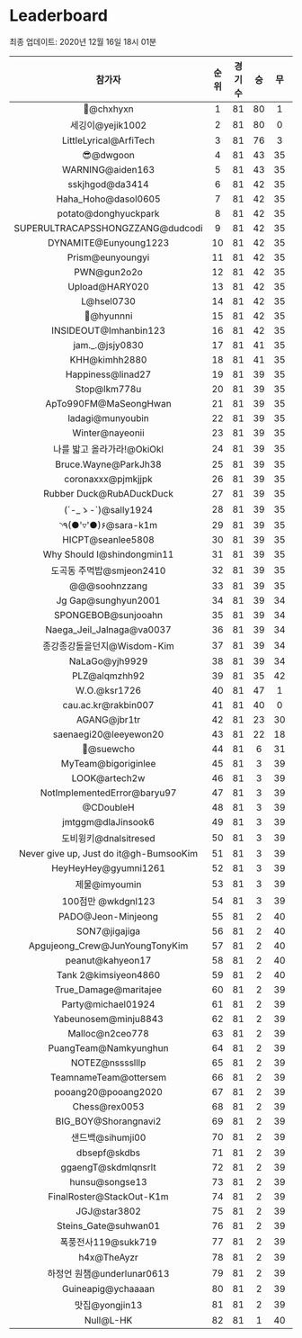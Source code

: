 # Leaderboard
최종 업데이트: 2020년 12월 16일 18시 01분




| 참가자 | 순위 | 경기수 | 승 | 무 | 패 | 승점 |
|:---:|:---:|:---:|:---:|:---:|:---:|:---:|
| 👑@chxhyxn | 1 | 81 | 80 | 1 | 0 | 241 |
| 세깅이@yejik1002 | 2 | 81 | 80 | 0 | 1 | 240 |
| LittleLyrical@ArfiTech | 3 | 81 | 76 | 3 | 2 | 231 |
| 😎@dwgoon | 4 | 81 | 43 | 35 | 3 | 164 |
| WARNING@aiden163 | 5 | 81 | 43 | 35 | 3 | 164 |
| sskjhgod@da3414 | 6 | 81 | 42 | 35 | 4 | 161 |
| Haha_Hoho@dasol0605 | 7 | 81 | 42 | 35 | 4 | 161 |
| potato@donghyuckpark | 8 | 81 | 42 | 35 | 4 | 161 |
| SUPERULTRACAPSSHONGZZANG@dudcodi | 9 | 81 | 42 | 35 | 4 | 161 |
| DYNAMITE@Eunyoung1223 | 10 | 81 | 42 | 35 | 4 | 161 |
| Prism@eunyoungyi | 11 | 81 | 42 | 35 | 4 | 161 |
| PWN@gun2o2o | 12 | 81 | 42 | 35 | 4 | 161 |
| Upload@HARY020 | 13 | 81 | 42 | 35 | 4 | 161 |
| L@hsel0730 | 14 | 81 | 42 | 35 | 4 | 161 |
| 🐻@hyunnni | 15 | 81 | 42 | 35 | 4 | 161 |
| INSIDEOUT@Imhanbin123 | 16 | 81 | 42 | 35 | 4 | 161 |
| jam._.@jsjy0830 | 17 | 81 | 41 | 35 | 5 | 158 |
| KHH@kimhh2880 | 18 | 81 | 41 | 35 | 5 | 158 |
| Happiness@linad27 | 19 | 81 | 39 | 35 | 7 | 152 |
| Stop@lkm778u | 20 | 81 | 39 | 35 | 7 | 152 |
| ApTo990FM@MaSeongHwan | 21 | 81 | 39 | 35 | 7 | 152 |
| ladagi@munyoubin | 22 | 81 | 39 | 35 | 7 | 152 |
| Winter@nayeonii | 23 | 81 | 39 | 35 | 7 | 152 |
| 나를 밟고 올라가라!@OkiOkl | 24 | 81 | 39 | 35 | 7 | 152 |
| Bruce.Wayne@ParkJh38 | 25 | 81 | 39 | 35 | 7 | 152 |
| coronaxxx@pjmkjjpk | 26 | 81 | 39 | 35 | 7 | 152 |
| Rubber Duck@RubADuckDuck | 27 | 81 | 39 | 35 | 7 | 152 |
| (´-_ゝ-`)@sally1924 | 28 | 81 | 39 | 35 | 7 | 152 |
| ◝٩(●'▿'●)۶@sara-k1m | 29 | 81 | 39 | 35 | 7 | 152 |
| HICPT@seanlee5808 | 30 | 81 | 39 | 35 | 7 | 152 |
| Why Should I@shindongmin11 | 31 | 81 | 39 | 35 | 7 | 152 |
| 도곡동 주먹밥@smjeon2410 | 32 | 81 | 39 | 35 | 7 | 152 |
| @@@soohnzzang | 33 | 81 | 39 | 35 | 7 | 152 |
| Jg Gap@sunghyun2001 | 34 | 81 | 39 | 34 | 8 | 151 |
| SPONGEBOB@sunjooahn | 35 | 81 | 39 | 34 | 8 | 151 |
| Naega_Jeil_Jalnaga@va0037 | 36 | 81 | 39 | 34 | 8 | 151 |
| 종강종강돌을던지@Wisdom-Kim | 37 | 81 | 39 | 34 | 8 | 151 |
| NaLaGo@yjh9929 | 38 | 81 | 39 | 34 | 8 | 151 |
| PLZ@alqmzhh92 | 39 | 81 | 35 | 42 | 4 | 147 |
| W.O.@ksr1726 | 40 | 81 | 47 | 1 | 33 | 142 |
| cau.ac.kr@rakbin007 | 41 | 81 | 40 | 0 | 41 | 120 |
| AGANG@jbr1tr | 42 | 81 | 23 | 30 | 28 | 99 |
| saenaegi20@leeyewon20 | 43 | 81 | 22 | 18 | 41 | 84 |
| 👏@suewcho | 44 | 81 | 6 | 31 | 44 | 49 |
| MyTeam@bigoriginlee | 45 | 81 | 3 | 39 | 39 | 48 |
| LOOK@artech2w | 46 | 81 | 3 | 39 | 39 | 48 |
| NotImplementedError@baryu97 | 47 | 81 | 3 | 39 | 39 | 48 |
| @CDoubleH | 48 | 81 | 3 | 39 | 39 | 48 |
| jmtggm@dlaJinsook6 | 49 | 81 | 3 | 39 | 39 | 48 |
| 도비윙키@dnalsitresed | 50 | 81 | 3 | 39 | 39 | 48 |
| Never give up, Just do it@gh-BumsooKim | 51 | 81 | 3 | 39 | 39 | 48 |
| HeyHeyHey@gyumni1261 | 52 | 81 | 3 | 39 | 39 | 48 |
| 제물@imyoumin | 53 | 81 | 3 | 39 | 39 | 48 |
| 100점만 @wkdgnl123 | 54 | 81 | 3 | 39 | 39 | 48 |
| PADO@Jeon-Minjeong | 55 | 81 | 2 | 40 | 39 | 46 |
| SON7@jigajiga | 56 | 81 | 2 | 40 | 39 | 46 |
| Apgujeong_Crew@JunYoungTonyKim | 57 | 81 | 2 | 40 | 39 | 46 |
| peanut@kahyeon17 | 58 | 81 | 2 | 40 | 39 | 46 |
| Tank 2@kimsiyeon4860 | 59 | 81 | 2 | 40 | 39 | 46 |
| True_Damage@maritajee | 60 | 81 | 2 | 39 | 40 | 45 |
| Party@michael01924 | 61 | 81 | 2 | 39 | 40 | 45 |
| Yabeunosem@minju8843 | 62 | 81 | 2 | 39 | 40 | 45 |
| Malloc@n2ceo778 | 63 | 81 | 2 | 39 | 40 | 45 |
| PuangTeam@Namkyunghun | 64 | 81 | 2 | 39 | 40 | 45 |
| NOTEZ@nsssslllp | 65 | 81 | 2 | 39 | 40 | 45 |
| TeamnameTeam@ottersem | 66 | 81 | 2 | 39 | 40 | 45 |
| pooang20@pooang2020 | 67 | 81 | 2 | 39 | 40 | 45 |
| Chess@rex0053 | 68 | 81 | 2 | 39 | 40 | 45 |
| BIG_BOY@Shorangnavi2 | 69 | 81 | 2 | 39 | 40 | 45 |
| 샌드백@sihumji00 | 70 | 81 | 2 | 39 | 40 | 45 |
| dbsepf@skdbs | 71 | 81 | 2 | 39 | 40 | 45 |
| ggaengT@skdmlqnsrlt | 72 | 81 | 2 | 39 | 40 | 45 |
| hunsu@songse13 | 73 | 81 | 2 | 39 | 40 | 45 |
| FinalRoster@StackOut-K1m | 74 | 81 | 2 | 39 | 40 | 45 |
| JGJ@star3802 | 75 | 81 | 2 | 39 | 40 | 45 |
| Steins_Gate@suhwan01 | 76 | 81 | 2 | 39 | 40 | 45 |
| 폭풍전사119@sukk719 | 77 | 81 | 2 | 39 | 40 | 45 |
| h4x@TheAyzr | 78 | 81 | 2 | 39 | 40 | 45 |
| 하정언 원챔@underlunar0613 | 79 | 81 | 2 | 39 | 40 | 45 |
| Guineapig@ychaaaan | 80 | 81 | 2 | 39 | 40 | 45 |
| 맛집@yongjin13 | 81 | 81 | 2 | 39 | 40 | 45 |
| Null@L-HK | 82 | 81 | 1 | 40 | 40 | 43 |